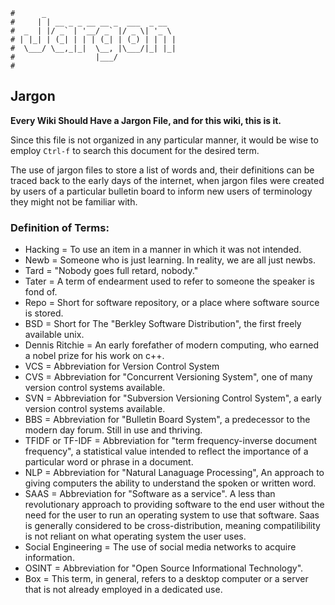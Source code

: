 ```text
#      _
#     | | __ _ _ __ __ _  ___  _ __
#  _  | |/ _` | '__/ _` |/ _ \| '_ \
# | |_| | (_| | | | (_| | (_) | | | |
#  \___/ \__,_|_|  \__, |\___/|_| |_|
#                  |___/
#
```

## Jargon

**Every Wiki Should Have a Jargon File, and for this wiki, this is it.**

Since this file is not organized in any particular manner, it would be wise to employ `Ctrl-f` to search this
document for the desired term.

The use of jargon files to store a list of words and, their definitions can be traced back to the early days of
the internet, when jargon files were created by users of a particular bulletin board to inform new users of
terminology they might not be familiar with.

### Definition of Terms:

* Hacking = To use an item in a manner in which it was not intended.
* Newb = Someone who is just learning. In reality, we are all just newbs.
* Tard = "Nobody goes full retard, nobody."
* Tater = A term of endearment used to refer to someone the speaker is fond of.
* Repo = Short for software repository, or a place where software source is stored.
* BSD = Short for The "Berkley Software Distribution", the first freely available unix.
* Dennis Ritchie = An early forefather of modern computing, who earned a nobel prize for his work on c++.
* VCS = Abbreviation for Version Control System
* CVS = Abbreviation for "Concurrent Versioning System", one of many version control systems available.
* SVN = Abbreviation for "Subversion Versioning Control System", a early version control systems available.
* BBS = Abbreviation for "Bulletin Board System", a predecessor to the modern day forum. Still in use and
	thriving.
* TFIDF or TF-IDF = Abbreviation for "term frequency-inverse document frequency", a statistical value intended
	to reflect the importance of a particular word or phrase in a document.
* NLP = Abbreviation for "Natural Lanaguage Processing", An approach to giving computers the ability to
	understand the spoken or written word.
* SAAS = Abbreviation for "Software as a service". A less than revolutionary approach to providing software to
	the end user without the need for the user to run an operating system to use that software. Saas is
	generally considered to be cross-distribution, meaning compatilibility is not reliant on what operating
	system the user uses.
* Social Engineering = The use of social media networks to acquire information.
* OSINT = Abbreviation for "Open Source Informational Technology".
* Box = This term, in general, refers to a desktop computer or a server that is not already employed in a
	dedicated use.
